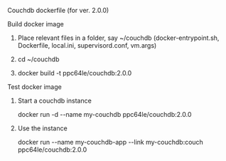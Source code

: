 Couchdb dockerfile (for ver. 2.0.0)


Build docker image

1) Place relevant files in a folder, say ~/couchdb (docker-entrypoint.sh, Dockerfile, local.ini, supervisord.conf, vm.args)

2) cd ~/couchdb

3) docker build -t ppc64le/couchdb:2.0.0 


Test docker image

1) Start a couchdb instance

   docker run -d --name my-couchdb ppc64le/couchdb:2.0.0 

2) Use the instance

   docker run --name my-couchdb-app --link my-couchdb:couch ppc64le/couchdb:2.0.0
